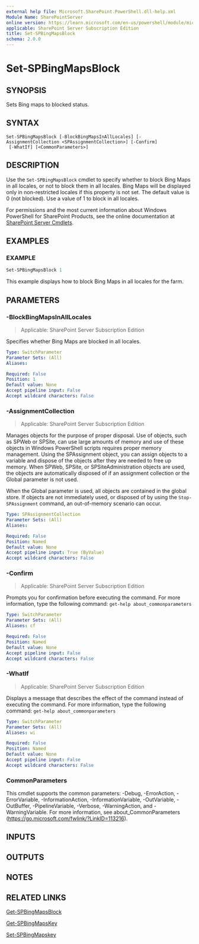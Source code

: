 ```yaml
---
external help file: Microsoft.SharePoint.PowerShell.dll-help.xml
Module Name: SharePointServer
online version: https://learn.microsoft.com/en-us/powershell/module/microsoft.sharepoint.powershell/set-spbingmapsblock
applicable: SharePoint Server Subscription Edition
title: Set-SPBingMapsBlock
schema: 2.0.0
---
```


# Set-SPBingMapsBlock

## SYNOPSIS
Sets Bing maps to blocked status.

## SYNTAX

```
Set-SPBingMapsBlock [-BlockBingMapsInAllLocales] [-AssignmentCollection <SPAssignmentCollection>] [-Confirm]
 [-WhatIf] [<CommonParameters>]
```

## DESCRIPTION
Use the `Set-SPBingMapsBlock` cmdlet to specify whether to block Bing Maps in all locales, or not to block them in all locales.
Bing Maps will be displayed only in non-restricted locales if this property is not set.
The default value is 0 (not blocked).
Use a value of 1 to block in all locales.

For permissions and the most current information about Windows PowerShell for SharePoint Products, see the online documentation at [SharePoint Server Cmdlets](https://learn.microsoft.com/powershell/sharepoint/sharepoint-server/sharepoint-server-cmdlets).

## EXAMPLES

### EXAMPLE
```powershell
Set-SPBingMapsBlock 1
```

This example displays how to block Bing Maps in all locales for the farm.

## PARAMETERS

### -BlockBingMapsInAllLocales

> Applicable: SharePoint Server Subscription Edition

Specifies whether Bing Maps are blocked in all locales.

```yaml
Type: SwitchParameter
Parameter Sets: (All)
Aliases:

Required: False
Position: 1
Default value: None
Accept pipeline input: False
Accept wildcard characters: False
```

### -AssignmentCollection

> Applicable: SharePoint Server Subscription Edition

Manages objects for the purpose of proper disposal.
Use of objects, such as SPWeb or SPSite, can use large amounts of memory and use of these objects in Windows PowerShell scripts requires proper memory management.
Using the SPAssignment object, you can assign objects to a variable and dispose of the objects after they are needed to free up memory.
When SPWeb, SPSite, or SPSiteAdministration objects are used, the objects are automatically disposed of if an assignment collection or the Global parameter is not used.

When the Global parameter is used, all objects are contained in the global store.
If objects are not immediately used, or disposed of by using the `Stop-SPAssignment` command, an out-of-memory scenario can occur.

```yaml
Type: SPAssignmentCollection
Parameter Sets: (All)
Aliases:

Required: False
Position: Named
Default value: None
Accept pipeline input: True (ByValue)
Accept wildcard characters: False
```

### -Confirm

> Applicable: SharePoint Server Subscription Edition

Prompts you for confirmation before executing the command.
For more information, type the following command: `get-help about_commonparameters`

```yaml
Type: SwitchParameter
Parameter Sets: (All)
Aliases: cf

Required: False
Position: Named
Default value: None
Accept pipeline input: False
Accept wildcard characters: False
```

### -WhatIf

> Applicable: SharePoint Server Subscription Edition

Displays a message that describes the effect of the command instead of executing the command.
For more information, type the following command: `get-help about_commonparameters`

```yaml
Type: SwitchParameter
Parameter Sets: (All)
Aliases: wi

Required: False
Position: Named
Default value: None
Accept pipeline input: False
Accept wildcard characters: False
```

### CommonParameters
This cmdlet supports the common parameters: -Debug, -ErrorAction, -ErrorVariable, -InformationAction, -InformationVariable, -OutVariable, -OutBuffer, -PipelineVariable, -Verbose, -WarningAction, and -WarningVariable. For more information, see about_CommonParameters (https://go.microsoft.com/fwlink/?LinkID=113216).

## INPUTS

## OUTPUTS

## NOTES

## RELATED LINKS

[Get-SPBingMapsBlock](Get-SPBingMapsBlock.md)

[Get-SPBingMapsKey](Get-SPBingMapsKey.md)

[Set-SPBingMapskey](Set-SPBingMapskey.md)
